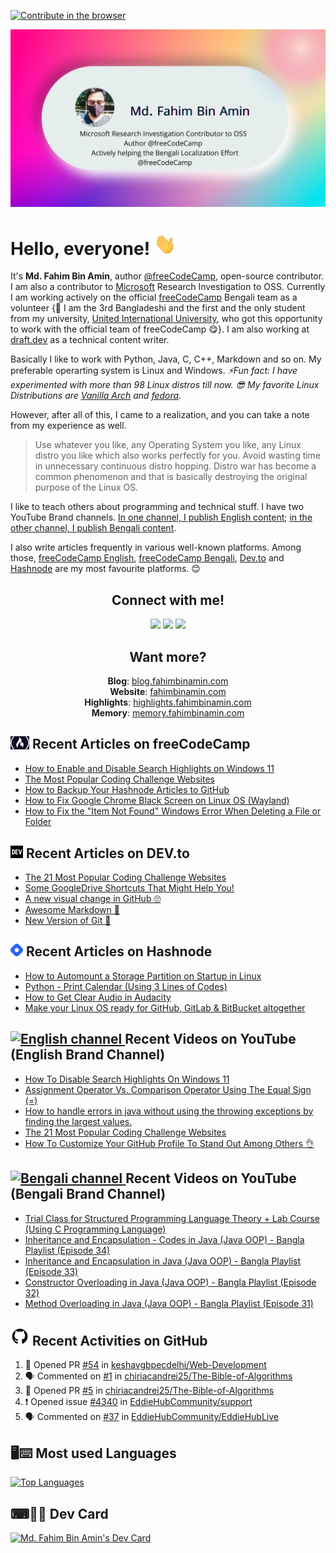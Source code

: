 [![Contribute in the browser](https://gitpod.io/button/open-in-gitpod.svg)](https://gitpod.io/#https://github.com/FahimFBA/FahimFBA)

![Banner image](./img/banner.png)

# Hello, everyone! <img src="./img/wave.gif" width="35px" height= "35px">

It's **Md. Fahim Bin Amin**, author [@freeCodeCamp](https://www.freecodecamp.org/news/author/fahimbinamin/), open-source contributor. I am also a contributor to [Microsoft](https://www.microsoft.com/en-us/) Research Investigation to OSS. Currently I am working actively on the official [freeCodeCamp](https://www.freecodecamp.org/) Bengali team as a volunteer {🎉 I am the 3rd Bangladeshi and the first and the only student from my university, [United International University](https://www.uiu.ac.bd/), who got this opportunity to work with the official team of freeCodeCamp 😋}. I am also working at [draft.dev](https://draft.dev/) as a technical content writer.

Basically I like to work with Python, Java, C, C++, Markdown and so on. My preferable operarting system is Linux and Windows. 
*⚡Fun fact: I have experimented with more than 98 Linux distros till now. 😎 My favorite Linux Distributions are [Vanilla Arch](https://archlinux.org/) and [fedora](https://getfedora.org/).* 

However, after all of this, I came to a realization, and you can take a note from my experience as well.
> Use whatever you like, any Operating System you like, any Linux distro you like which also works perfectly for you. Avoid wasting time in unnecessary continuous distro hopping. Distro war has become a common phenomenon and that is basically destroying the original purpose of the Linux OS.

I like to teach others about programming and technical stuff. I have two YouTube Brand channels. [In one channel, I publish English content](https://www.youtube.com/channel/UCG97GCUifMS2Vm28tgXQi0Q); [in the other channel, I publish Bengali content](https://www.youtube.com/c/InnovationWithIphim).

I also write articles frequently in various well-known platforms. Among those, [freeCodeCamp English](https://www.freecodecamp.org/news/author/fahimbinamin/), [freeCodeCamp Bengali](https://www.freecodecamp.org/bengali/news/author/fahimbinamin/), [Dev.to](https://dev.to/fahimfba) and [Hashnode](https://hashnode.com/@FahimFBA) are my most favourite platforms. 😊

<h2 align="center">Connect with me!</h2>
 
<div align="center">
	
[<img src="https://img.shields.io/badge/linkedin-%230077B5.svg?&style=for-the-badge&logo=linkedin&logoColor=white" />](https://www.linkedin.com/in/fahimfba/) [<img src = "https://img.shields.io/badge/twitter-%2320A1F1.svg?&style=for-the-badge&logo=twitter&logoColor=white">](https://twitter.com/Fahim_FBA/)  [<img src = "https://img.shields.io/badge/facebook-%2320A1F1.svg?&style=for-the-badge&logo=facebook&logoColor=white">](https://facebook.com/iptu.fba)
	
</div>

<h2 align="center">Want more?</h2>

<div align="center">

**Blog**: [blog.fahimbinamin.com](https://blog.fahimbinamin.com) <br>
**Website**: [fahimbinamin.com](https://fahimbinamin.com) <br>
**Highlights**: [highlights.fahimbinamin.com](https://highlights.fahimbinamin.com/) <br>
**Memory**: [memory.fahimbinamin.com](https://memory.fahimbinamin.com/) <br>

</div>


## <a href="https://www.freecodecamp.org/news/author/fahimbinamin/"><img src="/img/fcc_primary_small.jpg" title="freeCodeCamp" alt="freeCodeCamp" width="30"/></a> Recent Articles on freeCodeCamp

<!-- FREECODECAMP:START -->
 - [How to Enable and Disable Search Highlights on Windows 11](https://www.freecodecamp.org/news/how-to-enable-disbale-search-highlights-on-windows-11/)
 - [The Most Popular Coding Challenge Websites](https://www.freecodecamp.org/news/the-most-popular-coding-challenge-websites/) 
 - [How to Backup Your Hashnode Articles to GitHub
](https://www.freecodecamp.org/news/how-to-backup-hashnode-articles-to-github/) 
 - [How to Fix Google Chrome Black Screen on Linux OS (Wayland)](https://www.freecodecamp.org/news/how-to-fix-black-screen-on-google-chrome-on-linux-os/)
 - [How to Fix the "Item Not Found" Windows Error When Deleting a File or Folder](https://www.freecodecamp.org/news/how-to-solve-item-not-found-windows-error-deleting-file-folder/)
 <!-- FREECODECAMP:END -->



## <a href="https://dev.to/FBA"><img src="/img/dev-black.png" title="DEV" alt="DEV" width="20"/></a> Recent Articles on DEV.to 
 <!-- DEVTO-BLOG-LIST:START -->
- [The 21 Most Popular Coding Challenge Websites](https://dev.to/fahimfba/the-21-most-popular-coding-challenge-websites-phm)
- [Some GoogleDrive Shortcuts That Might Help You!](https://dev.to/fahimfba/some-googledrive-shortcuts-that-might-help-you-m5i)
- [A new visual change in GitHub 🙄](https://dev.to/fahimfba/a-new-visual-change-on-github-1mm8)
- [Awesome Markdown 🎉](https://dev.to/fahimfba/awesome-markdown-362)
- [New Version of Git 🥳](https://dev.to/fahimfba/new-version-of-git-1fic)
<!-- DEVTO-BLOG-LIST:END -->

## <a href="https://fahimbinamin.hashnode.dev/"><img src="/img/hashnode.png" title="Hashnode" alt="Hashnode blog" width="20"/></a> Recent Articles on Hashnode

<!-- HASHNODE_BLOG:START -->
- [How to Automount a Storage Partition on Startup in Linux](https://fahimbinamin.hashnode.dev//how-to-automount-a-storage-partition-on-startup-in-linux)
- [Python - Print Calendar (Using 3 Lines of Codes)](https://fahimbinamin.hashnode.dev//python-print-calendar-using-3-lines-of-codes)
- [How to Get Clear Audio in Audacity](https://fahimbinamin.hashnode.dev//how-to-get-clear-audio-in-audacity)
- [Make your Linux OS ready for GitHub, GitLab & BitBucket altogether](https://fahimbinamin.hashnode.dev//make-your-linux-os-ready-for-github-gitlab-and-bitbucket-altogether)
<!-- HASHNODE_BLOG:END -->
 

<div align="left">
	
## <a href="https://www.youtube.com/channel/UCG97GCUifMS2Vm28tgXQi0Q/featured"><img src="https://cdn.worldvectorlogo.com/logos/youtube-icon.svg" title="English channel" alt="English channel" width="30"/> </a>Recent Videos on YouTube (English Brand Channel)
	
<!-- YOUTUBE-VIDEOS-LIST:START -->
- [How To Disable Search Highlights On Windows 11](https://www.youtube.com/watch?v=0cpZK92OnNg)
- [Assignment Operator Vs. Comparison Operator Using The Equal Sign &lpar;=&rpar;](https://www.youtube.com/watch?v=snruVG3deGk)
- [How to handle errors in java without using the throwing exceptions by finding the largest values.](https://www.youtube.com/watch?v=-JNa1p3t9n8)
- [The 21 Most Popular Coding Challenge Websites](https://www.youtube.com/watch?v=45wrQ-RAefI)
- [How To Customize Your GitHub Profile To Stand Out Among Others 👌](https://www.youtube.com/watch?v=nT_-L32blOs)
<!-- YOUTUBE-VIDEOS-LIST:END -->
	
</div>


<div align="left">
	
## <a href="https://www.youtube.com/c/InnovationWithIphim/featured"><img src="https://cdn.worldvectorlogo.com/logos/youtube-icon.svg" title="Bengali channel" alt="Bengali channel" width="30"/> </a>Recent Videos on YouTube (Bengali Brand Channel)
	
	
<!-- YOUTUBE-VIDEOS-LIST-BENGALI:START -->
- [Trial Class for Structured Programming Language Theory + Lab Course &lpar;Using C Programming Language&rpar;](https://www.youtube.com/watch?v=npAW50Gs5Js)
- [Inheritance and Encapsulation - Codes in Java &lpar;Java OOP&rpar; - Bangla Playlist &lpar;Episode 34&rpar;](https://www.youtube.com/watch?v=Ab0IZLDhKYY)
- [Inheritance and Encapsulation in Java &lpar;Java OOP&rpar; - Bangla Playlist &lpar;Episode 33&rpar;](https://www.youtube.com/watch?v=YyAXV-PNJ2w)
- [Constructor Overloading in Java &lpar;Java OOP&rpar; - Bangla Playlist &lpar;Episode 32&rpar;](https://www.youtube.com/watch?v=6kebgEHy_NU)
- [Method Overloading in Java &lpar;Java OOP&rpar; - Bangla Playlist &lpar;Episode 31&rpar;](https://www.youtube.com/watch?v=cixVbjubDJY)
<!-- YOUTUBE-VIDEOS-LIST-BENGALI:END -->
	
</div>


## <a href="https://github.com/FahimFBA"><img src="/img/github.png" title="GitHub" alt="GitHub" width="30"/></a> Recent Activities on GitHub

<!--START_SECTION:activity-->
1. 💪 Opened PR [#54](https://github.com/keshavgbpecdelhi/Web-Development/pull/54) in [keshavgbpecdelhi/Web-Development](https://github.com/keshavgbpecdelhi/Web-Development)
2. 🗣 Commented on [#1](https://github.com/chiriacandrei25/The-Bible-of-Algorithms/issues/1) in [chiriacandrei25/The-Bible-of-Algorithms](https://github.com/chiriacandrei25/The-Bible-of-Algorithms)
3. 💪 Opened PR [#5](https://github.com/chiriacandrei25/The-Bible-of-Algorithms/pull/5) in [chiriacandrei25/The-Bible-of-Algorithms](https://github.com/chiriacandrei25/The-Bible-of-Algorithms)
4. ❗️ Opened issue [#4340](https://github.com/EddieHubCommunity/support/issues/4340) in [EddieHubCommunity/support](https://github.com/EddieHubCommunity/support)
5. 🗣 Commented on [#37](https://github.com/EddieHubCommunity/EddieHubLive/issues/37) in [EddieHubCommunity/EddieHubLive](https://github.com/EddieHubCommunity/EddieHubLive)
<!--END_SECTION:activity-->



## 🖥⌨ Most used Languages 


[![Top Languages](https://github-readme-stats.vercel.app/api/top-langs/?username=FahimFBA&layout=compact&theme=synthwave)](https://github.com/anuraghazra/github-readme-stats)

## ⌨🧑‍💻 Dev Card 

<a href="https://app.daily.dev/FBA"><img src="https://api.daily.dev/devcards/f8913974e5bd4b66950b3075c0083002.png?r=icg" width="250" alt="Md. Fahim Bin Amin's Dev Card"/></a>

